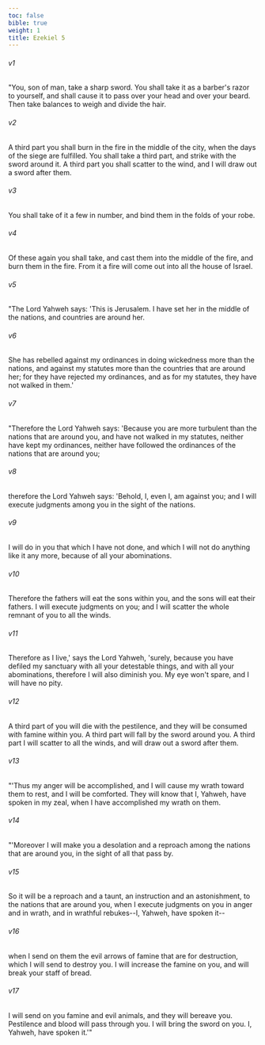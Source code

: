 ```yaml
---
toc: false
bible: true
weight: 1
title: Ezekiel 5
---
```




###### v1 
"You, son of man, take a sharp sword. You shall take it as a barber's razor to yourself, and shall cause it to pass over your head and over your beard. Then take balances to weigh and divide the hair. 

###### v2 
A third part you shall burn in the fire in the middle of the city, when the days of the siege are fulfilled. You shall take a third part, and strike with the sword around it. A third part you shall scatter to the wind, and I will draw out a sword after them. 

###### v3 
You shall take of it a few in number, and bind them in the folds of your robe. 

###### v4 
Of these again you shall take, and cast them into the middle of the fire, and burn them in the fire. From it a fire will come out into all the house of Israel. 

###### v5 
"The Lord Yahweh says: 'This is Jerusalem. I have set her in the middle of the nations, and countries are around her. 

###### v6 
She has rebelled against my ordinances in doing wickedness more than the nations, and against my statutes more than the countries that are around her; for they have rejected my ordinances, and as for my statutes, they have not walked in them.' 

###### v7 
"Therefore the Lord Yahweh says: 'Because you are more turbulent than the nations that are around you, and have not walked in my statutes, neither have kept my ordinances, neither have followed the ordinances of the nations that are around you; 

###### v8 
therefore the Lord Yahweh says: 'Behold, I, even I, am against you; and I will execute judgments among you in the sight of the nations. 

###### v9 
I will do in you that which I have not done, and which I will not do anything like it any more, because of all your abominations. 

###### v10 
Therefore the fathers will eat the sons within you, and the sons will eat their fathers. I will execute judgments on you; and I will scatter the whole remnant of you to all the winds. 

###### v11 
Therefore as I live,' says the Lord Yahweh, 'surely, because you have defiled my sanctuary with all your detestable things, and with all your abominations, therefore I will also diminish you. My eye won't spare, and I will have no pity. 

###### v12 
A third part of you will die with the pestilence, and they will be consumed with famine within you. A third part will fall by the sword around you. A third part I will scatter to all the winds, and will draw out a sword after them. 

###### v13 
"'Thus my anger will be accomplished, and I will cause my wrath toward them to rest, and I will be comforted. They will know that I, Yahweh, have spoken in my zeal, when I have accomplished my wrath on them. 

###### v14 
"'Moreover I will make you a desolation and a reproach among the nations that are around you, in the sight of all that pass by. 

###### v15 
So it will be a reproach and a taunt, an instruction and an astonishment, to the nations that are around you, when I execute judgments on you in anger and in wrath, and in wrathful rebukes--I, Yahweh, have spoken it-- 

###### v16 
when I send on them the evil arrows of famine that are for destruction, which I will send to destroy you. I will increase the famine on you, and will break your staff of bread. 

###### v17 
I will send on you famine and evil animals, and they will bereave you. Pestilence and blood will pass through you. I will bring the sword on you. I, Yahweh, have spoken it.'"
